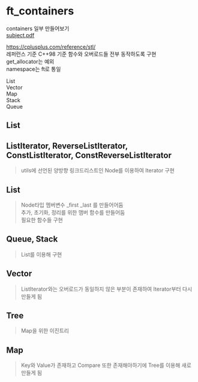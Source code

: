 ft_containers
=========
containers 일부 만들어보기   
[subject.pdf](./en.subject.pdf)
   
https://cplusplus.com/reference/stl/   
레퍼런스 기준 C++98 기준 함수와 오버로드들 전부 동작하도록 구현   
get_allocator는 예외   
namespace는 ft로 통일   

List   
Vector  
Map   
Stack   
Queue     
   
List
-----------

## ListIterator, ReverseListIterator, ConstListIterator, ConstReverseListIterator
> utils에 선언된 양방향 링크드리스트인 Node를 이용하여 Iterator 구현

## List
> Node타입 멤버변수 \_first \_last 를 만들어어둠   
> 추가, 초기화, 정리를 위한 맴버 함수를 만들어둠   
> 필요한 함수들 구현   
   
## Queue, Stack
> List를 이용해 구현   
   
## Vector
> ListIterator와는 오버로드가 동일하지 않은 부분이 존재하여 Iterator부터 다시 만들게 됨   
   
## Tree
> Map을 위한 이진트리   
   
## Map
> Key와 Value가 존재하고 Compare 또한 존재해야하기에 Tree를 이용해 새로 만들게 됨    

